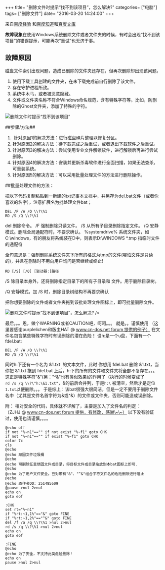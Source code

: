 +++
title= "删除文件时提示“找不到该项目”，怎么解决?"
categories= ["电脑"]
tags= ["删除文件"]
date= "2016-03-20 14:24:00"
+++

来自[百度经验](http://jingyan.baidu.com/article/e4d08ffdf5ab470fd2f60df4.html) 和[百度知道](http://zhidao.baidu.com/link?url=ha5Y3ol5QJjW0pDaLhQAkz6B8-CT51dpPSeSi5tcPpQYkQ9ZYS6wW7vldj75AjJ2FOdSLgEUWYcadnml483T-K)和[百度文库](http://wenku.baidu.com/link?url=Mm0cdarzTXUqEvA62zEw4b2eTkvfdd-BbqO9Geb3I9Ukp7W7_AH0WcWl7t6H9EW4n8xwdWqgprbcRGIes9cojpfAdedrWr4zFykn05BjbAe)

**故障现象**在使用Windows系统删除文件或者文件夹的时候，有时会出现“找不到该项目”的错误提示，可能再次“重试”也无济于事。

故障原因
------

磁盘文件索引出现问题，造成已删除的文件夹还存在，但再次删除却出现该问题。

1. 使用下载工具创建的文件夹，在未下载完成前自行删除了该文件。
2. 存在守护进程所致。
3. 系统中木马，或者被恶意隐藏。
4. 文件或文件夹名称不符合Windows命名规范，含有特殊字符等。比如，防删除的Ghost文件夹，添加了特殊的字符。
<!--more-->

![](http://c.hiphotos.baidu.com/exp/w=500/sign=d4bc32603d6d55fbc5c676265d234f40/d439b6003af33a871b7b5ea4c65c10385343b57e.jpg "删除文件时提示“找不到该项目”")

##步骤/方法##

1.  针对原因1的解决方法：进行磁盘碎片整理以修复分区。
2. 针对原因2的解决方法：待下载完成之后重试，或者退出下载软件之后重试。
3. 针对原因3的解决方法：尝试使用专业文件解锁软件，进行解锁后再进行尝试删除。
4. 针对原因4的解决方法：安装并更新杀毒软件进行全面扫描，如果无法查杀，可重装系统。
5. 针对原因5的解决方法：可以采用批量处理文件的方法进行删除操作。

##批量处理文件的方法：

把以下代码复制粘贴到一新建的txt记事本文档中，并另存为del.bat文件（或者你喜欢的名字），注意扩展名为批处理文件bat；
```
DEL /F /A /Q \\?\%1
RD /S /Q \\?\%1
```

del 删除命令。
/F 强制删除只读文件。
/S 从所有子目录删除指定文件。
/Q 安静模式。删除全局通配符时，不要求确认。
%systemdrive% 系统文件夹，如C:\windows，有的朋友将系统装在D中，则表示D:\WINDOWS
*.tmp 指临时文件的通配符

全句意思是：强制删除系统文件夹下所有的格式为tmp的文件(哪怕文件是只读的)，并且在删除时不用向用户询问是否继续或终止!

```
RD [/S] [/Q] [驱动器:]路径
```
/S 除目录本身外，还将删除指定目录下的所有子目录和
文件。用于删除目录树。

/Q 安静模式，加 /S 时，删除目录树结构不再要求确认

把你想要删除的文件或者文件夹拖到该批处理文件图标上，即可批量删除文件。

![](http://d.hiphotos.baidu.com/exp/w=500/sign=8e2d2aba970a304e5222a0fae1c9a7c3/b7fd5266d0160924d82afca5d40735fae6cd3404.jpg "删除文件时提示“找不到该项目”，怎么解决?") />

最后。。。恩，做个WARNING或者CAUTION吧，呵呵。。。 就是。。谨慎使用
（这里要感谢purplelichen和版主HAT @ www.cn-dos.net forum 提供的例子）
在文件名包含某些特殊字符时有误删除的潜在危险！ 设h:是一个u盘，下面有一个fdel.bat:
```
DEL /F /A /Q \\?\%1
RD /S /Q \\?\%1
```
同时h:下还有一个名为 &amp;1.txt  的文本文件，此时 你想用 fdel.bat 删除 &1.txt，当你把 &1.txt 拖到
fdel.bat 上后，h:下的所有的文件和文件夹将全部不复存在。。。
这正是特殊字符"&"(另："^&"也有类似效果)的作用了（执行的时候变成了`rd /s /q \\?\"h:\&1.txt"`，&的前后会并列，于是`h:\` 被清空，然后才是定位`1.txt`以便删除。。。
于是综上：该bat很强大很简洁，但是一定不要用于删除文件名中（尤其是文件名首字符为&或^&）的文件或文件夹，否则可能造成误删除。

附：
相对安全的代码，具体就不详解了，主要是加入了文件名的判定：（ZJHJ @ www.cn-dos.net forum 提供，有修改，感谢\~\~）
以下没有验证过，使用也请谨慎。。。。
```
@echo off
if not "%~n1"=="" if not exist "%~f1" goto CHK
if not "%~n1"=="" if exist "%~f1" goto CHK
color 7c
cls
@echo
@echo 顽固文件垃圾桶
@echo
@echo 可删除任意顽固文件或目录，将目标文件或目录拖放到本bat图标上即可.
@echo
@echo 为了用户文件安全，已对带有"&"、"^&"组合字符文件名的危险删除进行阻止
@echo
@echo 原作者QQ: 251485609
@pause >nul 2>nul
echo on
goto eof

:CHK
set rt="%~n1"
if "%rt:~1,1%"=="&" goto FINE
if "%rt:~1,2%"=="^&" goto FINE
del /f /a /q \\?\%1 >nul 2>nul
rd /s /q \\?\%1 >nul 2>nul
echo on
goto eof

:FINE
@echo
@echo 为了安全，不支持此类危险删除！
echo on
pause >nul 2>nul
```
